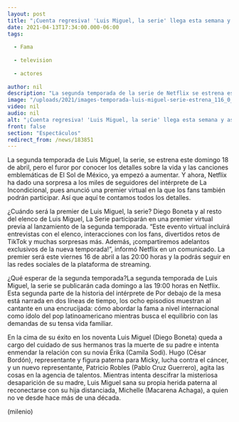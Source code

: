 ```yaml
---
layout: post
title: "¡Cuenta regresiva! 'Luis Miguel, la serie' llega esta semana y así puedes asistir al preestreno"
date: 2021-04-13T17:34:00.000-06:00
tags:
  
  - Fama
  
  - television
  
  - actores
  
author: nil
description: "La segunda temporada de la serie de Netflix se estrena este 18 de abril, pero antes podrás asistir a la premier. "
image: "/uploads/2021/images-temporada-luis-miguel-serie-estrena_116_0_1083_675.jpg"
video: nil
audio: nil
alt: "¡Cuenta regresiva! 'Luis Miguel, la serie' llega esta semana y así puedes asistir al preestreno"
front: false
section: "Espectáculos"
redirect_from: /news/183851
---
```


La segunda temporada de Luis Miguel, la serie, se estrena este domingo 18 de abril, pero el furor por conocer los detalles sobre la vida y las canciones emblemáticas de El Sol de México, ya empezó a aumentar. Y ahora, Netflix ha dado una sorpresa a los miles de seguidores del intérprete de La Incondicional, pues anunció una premier virtual en la que los fans también podrán participar. Así que aquí te contamos todos los detalles. 

¿Cuándo será la premier de Luis Miguel, la serie? Diego Boneta y al resto del elenco de Luis Miguel, La Serie participarán en una premier virtual previa al lanzamiento de la segunda temporada. “Este evento virtual incluirá entrevistas con el elenco, interacciones con los fans, divertidos retos de TikTok y muchas sorpresas más. Además, ¡compartiremos adelantos exclusivos de la nueva temporada!”, informó Netflix en un comunicado. La premier será este viernes 16 de abril a las 20:00 horas y la podrás seguir en las redes sociales de la plataforma de streaming. 

¿Qué esperar de la segunda temporada?​La segunda temporada de Luis Miguel, la serie se publicarán cada domingo a las 19:00 horas en Netflix. Esta segunda parte de la historia del intérprete de Por debajo de la mesa está narrada en dos líneas de tiempo, los ocho episodios muestran al cantante en una encrucijada: cómo abordar la fama a nivel internacional como ídolo del pop latinoamericano mientras busca el equilibrio con las demandas de su tensa vida familiar. 

En la cima de su éxito en los noventa Luis Miguel (Diego Boneta) queda a cargo del cuidado de sus hermanos tras la muerte de su padre e intenta enmendar la relación con su novia Érika (Camila Sodi). Hugo (César Bordón), representante y figura paterna para Micky, lucha contra el cáncer, y un nuevo representante, Patricio Robles (Pablo Cruz Guerrero), agita las cosas en la agencia de talentos. Mientras intenta descifrar la misteriosa desaparición de su madre, Luis Miguel sana su propia herida paterna al reconectarse con su hija distanciada, Michelle (Macarena Achaga), a quien no ve desde hace más de una década. 

(milenio)